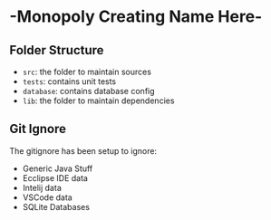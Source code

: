 # -Monopoly Creating Name Here-


## Folder Structure

- `src`: the folder to maintain sources
- `tests`: contains unit tests
- `database`: contains database config
- `lib`: the folder to maintain dependencies



## Git Ignore

The gitignore has been setup to ignore:

- Generic Java Stuff
- Ecclipse IDE data
- Intelij data
- VSCode data
- SQLite Databases



